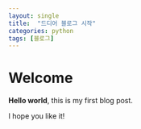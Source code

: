 ```yaml
---
layout: single
title:  "드디어 블로그 시작"
categories: python
tags: [블로그]
---
```


# Welcome

**Hello world**, this is my first blog post.

I hope you like it!

